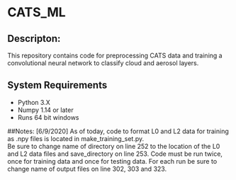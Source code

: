 # CATS_ML

## Descripton:
This repository contains code for preprocessing CATS data and training a convolutional neural network to 
classify cloud and aerosol layers.


## System Requirements
- Python 3.X
- Numpy 1.14 or later
- Runs 64 bit windows


##Notes:
[6/9/2020]
As of today, code to format L0 and L2 data for training as .npy files is located in make_training_set.py.  
Be sure to change name of directory on line 252 to the location of the L0 and L2 data files and save_directory 
on line 253. Code must be run twice, once for training data and once for testing data. For each run be sure to change
name of output files on line 302, 303 and 323.


